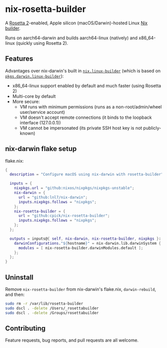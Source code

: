 # nix-rosetta-builder

A [Rosetta 2](https://developer.apple.com/documentation/virtualization/running_intel_binaries_in_linux_vms_with_rosetta)-enabled,
Apple silicon (macOS/Darwin)-hosted Linux
[Nix builder](https://nix.dev/manual/nix/2.18/advanced-topics/distributed-builds).

Runs on aarch64-darwin and builds aarch64-linux (natively) and x86_64-linux (quickly using Rosetta
2).

## Features

Advantages over nix-darwin's built in
[`nix.linux-builder`](https://daiderd.com/nix-darwin/manual/index.html#opt-nix.linux-builder.enable)
(which is based on
[`pkgs.darwin.linux-builder`](https://nixos.org/manual/nixpkgs/stable/#sec-darwin-builder)):

* x86_64-linux support enabled by default and much faster (using Rosetta 2)
* Multi-core by default
* More secure:
  * VM runs with minimum permissions (runs as a non-root/admin/wheel user/service account)
  * VM doesn't accept remote connections (it binds to the loopback interface (127.0.0.1))
  * VM cannot be impersonated (its private SSH host key is not publicly-known)

## nix-darwin flake setup

flake.nix:
```nix
{
  description = "Configure macOS using nix-darwin with rosetta-builder";

  inputs = {
    nixpkgs.url = "github:nixos/nixpkgs/nixpkgs-unstable";
    nix-darwin = {
      url = "github:lnl7/nix-darwin";
      inputs.nixpkgs.follows = "nixpkgs";
    };
    nix-rosetta-builder = {
      url = "github:cpick/nix-rosetta-builder";
      inputs.nixpkgs.follows = "nixpkgs";
    };
  };

  outputs = inputs@{ self, nix-darwin, nix-rosetta-builder, nixpkgs }: {
    darwinConfigurations."${hostname}" = nix-darwin.lib.darwinSystem {
      modules = [ nix-rosetta-builder.darwinModules.default ];
    };
  };
}
```

## Uninstall

Remove `nix-rosetta-builder` from nix-darwin's flake.nix, `darwin-rebuild`, and then:
```sh
sudo rm -r /var/lib/rosetta-builder
sudo dscl . -delete /Users/_rosettabuilder
sudo dscl . -delete /Groups/rosettabuilder
```

## Contributing

Feature requests, bug reports, and pull requests are all welcome.


